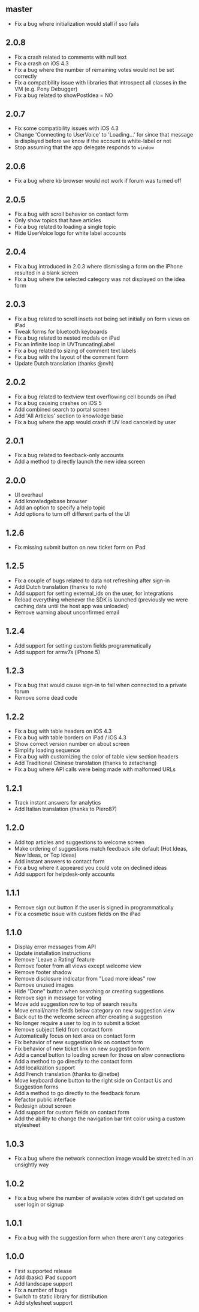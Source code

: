 ## master ##

* Fix a bug where initialization would stall if sso fails

## 2.0.8 ##

* Fix a crash related to comments with null text
* Fix a crash on iOS 4.3
* Fix a bug where the number of remaining votes would not be set correctly
* Fix a compatibility issue with libraries that introspect all classes in the VM (e.g. Pony Debugger)
* Fix a bug related to showPostIdea = NO

## 2.0.7 ##

* Fix some compatibility issues with iOS 4.3
* Change 'Connecting to UserVoice' to 'Loading...' for since that message is displayed before we know if the account is white-label or not
* Stop assuming that the app delegate responds to `window`

## 2.0.6 ##

* Fix a bug where kb browser would not work if forum was turned off

## 2.0.5 ##

* Fix a bug with scroll behavior on contact form
* Only show topics that have articles
* Fix a bug related to loading a single topic
* Hide UserVoice logo for white label accounts

## 2.0.4 ##

* Fix a bug introduced in 2.0.3 where dismissing a form on the iPhone resulted in a blank screen
* Fix a bug where the selected category was not displayed on the idea form

## 2.0.3 ##

* Fix a bug related to scroll insets not being set initially on form views on iPad
* Tweak forms for bluetooth keyboards
* Fix a bug related to nested modals on iPad
* Fix an infinite loop in UVTruncatingLabel
* Fix a bug related to sizing of comment text labels
* Fix a bug with the layout of the comment form
* Update Dutch translation (thanks @nvh)

## 2.0.2 ##

* Fix a bug related to textview text overflowing cell bounds on iPad
* Fix a bug causing crashes on iOS 5
* Add combined search to portal screen
* Add 'All Articles' section to knowledge base
* Fix a bug where the app would crash if UV load canceled by user

## 2.0.1 ##

* Fix a bug related to feedback-only accounts
* Add a method to directly launch the new idea screen

## 2.0.0 ##

* UI overhaul
* Add knowledgebase browser
* Add an option to specify a help topic
* Add options to turn off different parts of the UI

## 1.2.6 ##

* Fix missing submit button on new ticket form on iPad

## 1.2.5 ##

* Fix a couple of bugs related to data not refreshing after sign-in
* Add Dutch translation (thanks to nvh)
* Add support for setting external_ids on the user, for integrations
* Reload everything whenever the SDK is launched (previously we were caching data until the host app was unloaded)
* Remove warning about unconfirmed email

## 1.2.4 ##

* Add support for setting custom fields programmatically
* Add support for armv7s (iPhone 5)

## 1.2.3 ##

* Fix a bug that would cause sign-in to fail when connected to a private forum
* Remove some dead code

## 1.2.2 ##

* Fix a bug with table headers on iOS 4.3
* Fix a bug with table borders on iPad / iOS 4.3
* Show correct version number on about screen
* Simplify loading sequence
* Fix a bug with customizing the color of table view section headers
* Add Traditional Chinese translation (thanks to zetachang)
* Fix a bug where API calls were being made with malformed URLs

## 1.2.1 ##

* Track instant answers for analytics
* Add Italian translation (thanks to Piero87)

## 1.2.0 ##

* Add top articles and suggestions to welcome screen
* Make ordering of suggestions match feedback site default (Hot Ideas, New Ideas, or Top Ideas)
* Add instant answers to contact form
* Fix a bug where it appeared you could vote on declined ideas
* Add support for helpdesk-only accounts

## 1.1.1 ##

* Remove sign out button if the user is signed in programmatically
* Fix a cosmetic issue with custom fields on the iPad

## 1.1.0 ##

* Display error messages from API
* Update installation instructions
* Remove 'Leave a Rating' feature
* Remove footer from all views except welcome view
* Remove footer shadow
* Remove disclosure indicator from "Load more ideas" row
* Remove unused images
* Hide "Done" button when searching or creating suggestions
* Remove sign in message for voting
* Move add suggestion row to top of search results
* Move email/name fields below category on new suggestion view
* Back out to the welcome screen after creating a suggestion
* No longer require a user to log in to submit a ticket
* Remove subject field from contact form
* Automatically focus on text area on contact form
* Fix behavior of new suggestion link on contact form
* Fix behavior of new ticket link on new suggestion form
* Add a cancel button to loading screen for those on slow connections
* Add a method to go directly to the contact form
* Add localization support
* Add French translation (thanks to @netbe)
* Move keyboard done button to the right side on Contact Us and Suggestion forms
* Add a method to go directly to the feedback forum
* Refactor public interface
* Redesign about screen
* Add support for custom fields on contact form
* Add the ability to change the navigation bar tint color using a custom stylesheet

## 1.0.3 ##

* Fix a bug where the network connection image would be stretched in an unsightly way

## 1.0.2 ##

* Fix a bug where the number of available votes didn't get updated on user login or signup

## 1.0.1 ##

* Fix a bug with the suggestion form when there aren't any categories

## 1.0.0 ##

* First supported release
* Add (basic) iPad support
* Add landscape support
* Fix a number of bugs
* Switch to static library for distribution
* Add stylesheet support
